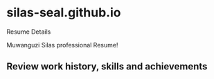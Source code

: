 # silas-seal.github.io
Resume Details

Muwanguzi Silas professional Resume!

<h2>Review work history, skills and achievements</h2>
